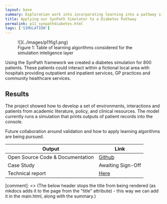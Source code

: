 ```yaml
---
layout: base
summary: Exploration work into incorporating learning into a pathway simulator for diabetes.  This work has fed our current SynPathGo project to create synthetic patient pathways and a foundation for agent based modelling in the NHS.
title: Applying our SynPath Simulator to a Diabetes Pathway
permalink: p11_synpathdiabetes.html
tags: ['SIMULATION']
---
```


<figure markdown>
![](../images/p11fig1.png)
<figcaption>Figure 1: Table of learning algorithms considered for the simulation inteligence layer </figcaption>
</figure>

Using the SynPath framework we created a diabetes simulation for 800 patients.  These patients could interact within a fictional local area with hospitals providing outpatient and inpatient services, GP practices and community healthcare services.

## Results

The project showed how to develop a set of environments, interactions and patients from academic literature, policy, and clinical resources. The model currently runs a simulation that prints outputs of patient records into the console.

Future collaboration around validation and how to apply learning algorithms are being pursued.

| Output | Link |
| ---- | ---- |
| Open Source Code & Documentation | [Github](https://github.com/nhsx/SynPath_Diabetes) |
| Case Study | Awaiting Sign-Off |
| Technical report | [Here](https://github.com/nhsx/SynPath_Diabetes/blob/main/t2dm/reports/Technical%20Report%20(SynPath%20Diabetes)%20v1.pdf) |

[comment]: <> (The below header stops the title from being rendered (as mkdocs adds it to the page from the "title" attribute) - this way we can add it in the main.html, along with the summary.)
#
